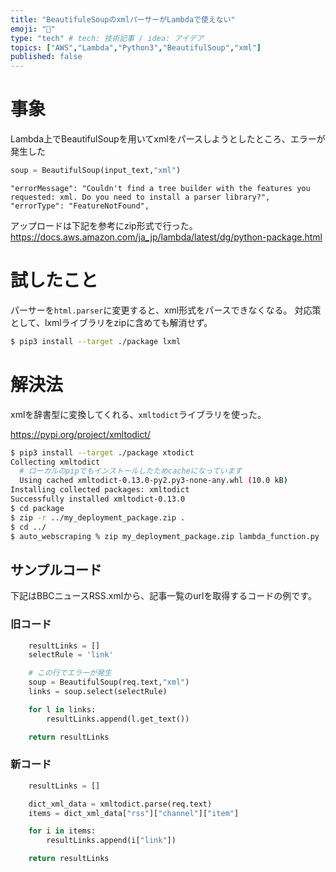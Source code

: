 ```yaml
---
title: "BeautifuleSoupのxmlパーサーがLambdaで使えない"
emoji: "🤨"
type: "tech" # tech: 技術記事 / idea: アイデア
topics: ["AWS","Lambda","Python3","BeautifulSoup","xml"]
published: false
---
```


# 事象
Lambda上でBeautifulSoupを用いてxmlをパースしようとしたところ、エラーが発生した

```python
soup = BeautifulSoup(input_text,"xml")
```

```text:ダウンロード
"errorMessage": "Couldn't find a tree builder with the features you requested: xml. Do you need to install a parser library?",
"errorType": "FeatureNotFound",
```

アップロードは下記を参考にzip形式で行った。
https://docs.aws.amazon.com/ja_jp/lambda/latest/dg/python-package.html


# 試したこと

パーサーを`html.parser`に変更すると、xml形式をパースできなくなる。
対応策として、lxmlライブラリをzipに含めても解消せず。

```sh
$ pip3 install --target ./package lxml
```

# 解決法

xmlを辞書型に変換してくれる、`xmltodict`ライブラリを使った。

https://pypi.org/project/xmltodict/


```sh
$ pip3 install --target ./package xtodict
Collecting xmltodict
  # ローカルのpipでもインストールしたためcacheになっています
  Using cached xmltodict-0.13.0-py2.py3-none-any.whl (10.0 kB)
Installing collected packages: xmltodict
Successfully installed xmltodict-0.13.0
$ cd package
$ zip -r ../my_deployment_package.zip .
$ cd ../
$ auto_webscraping % zip my_deployment_package.zip lambda_function.py
```

## サンプルコード

下記はBBCニュースRSS.xmlから、記事一覧のurlを取得するコードの例です。

### 旧コード
```python
    resultLinks = []
    selectRule = 'link'

    # この行でエラーが発生
    soup = BeautifulSoup(req.text,"xml")
    links = soup.select(selectRule)

    for l in links:
        resultLinks.append(l.get_text())

    return resultLinks
```

### 新コード
```python
    resultLinks = []

    dict_xml_data = xmltodict.parse(req.text)
    items = dict_xml_data["rss"]["channel"]["item"]

    for i in items:
        resultLinks.append(i["link"])

    return resultLinks
```

